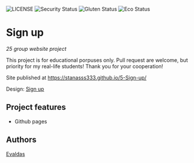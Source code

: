 ![LICENSE](https://img.shields.io/badge/license-MIT-blue.svg?style=flat-square)
![Security Status](https://img.shields.io/security-headers?label=Security&url=https%3A%2F%2Fgithub.com&style=flat-square)
![Gluten Status](https://img.shields.io/badge/Gluten-Free-green.svg)
![Eco Status](https://img.shields.io/badge/ECO-Friendly-green.svg)

# Sign up

_25 group website project_

This project is for educational porpuses only. Pull request are welcome, but priority for my real-life students! Thank you for your cooperation!

Site published at https://stanasss333.github.io/5-Sign-up/

Design: [Sign up](https://cdn.discordapp.com/attachments/648536139677958156/648860801997996052/day1dr.png)

## Project features

-   Github pages

## Authors

[Evaldas](https://github.com/stanasss333)
